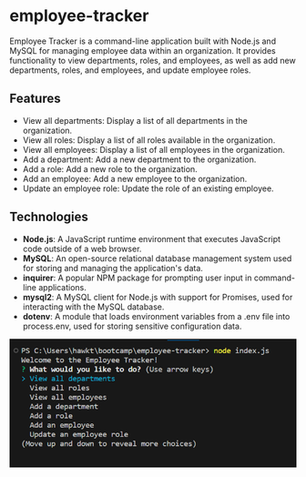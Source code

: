 # employee-tracker

Employee Tracker is a command-line application built with Node.js and MySQL for managing employee data within an organization.
It provides functionality to view departments, roles, and employees, as well as add new departments, roles, and employees, and update employee roles.

## Features

- View all departments: Display a list of all departments in the organization.
- View all roles: Display a list of all roles available in the organization.
- View all employees: Display a list of all employees in the organization.
- Add a department: Add a new department to the organization.
- Add a role: Add a new role to the organization.
- Add an employee: Add a new employee to the organization.
- Update an employee role: Update the role of an existing employee.

## Technologies

- **Node.js**: A JavaScript runtime environment that executes JavaScript code outside of a web browser.
- **MySQL**: An open-source relational database management system used for storing and managing the application's data.
- **inquirer**: A popular NPM package for prompting user input in command-line applications.
- **mysql2**: A MySQL client for Node.js with support for Promises, used for interacting with the MySQL database.
- **dotenv**: A module that loads environment variables from a .env file into process.env, used for storing sensitive configuration data.

![Screenshot](screenshots/Employee%20Tracker.PNG)